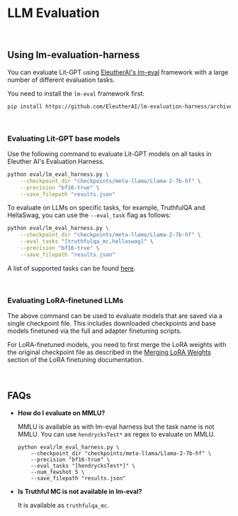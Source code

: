 # LLM Evaluation

&nbsp;

## Using lm-evaluation-harness

You can evaluate Lit-GPT using [EleutherAI's lm-eval](https://github.com/EleutherAI/lm-evaluation-harness/tree/master) framework with a large number of different evaluation tasks.

You need to install the `lm-eval` framework first:

```bash
pip install https://github.com/EleutherAI/lm-evaluation-harness/archive/refs/heads/master.zip -U
```

&nbsp;

### Evaluating Lit-GPT base models

Use the following command to evaluate Lit-GPT models on all tasks in Eleuther AI's Evaluation Harness.

```bash
python eval/lm_eval_harness.py \
    --checkpoint_dir "checkpoints/meta-llama/Llama-2-7b-hf" \
    --precision "bf16-true" \
    --save_filepath "results.json"
```

To evaluate on LLMs on specific tasks, for example, TruthfulQA and HellaSwag, you can use the `--eval_task` flag as follows:

```bash
python eval/lm_eval_harness.py \
    --checkpoint_dir "checkpoints/meta-llama/Llama-2-7b-hf" \
    --eval_tasks "[truthfulqa_mc,hellaswag]" \
    --precision "bf16-true" \
    --save_filepath "results.json"
```

A list of supported tasks can be found [here](https://github.com/EleutherAI/lm-evaluation-harness/blob/master/docs/task_table.md).

&nbsp;

### Evaluating LoRA-finetuned LLMs

The above command can be used to evaluate models that are saved via a single checkpoint file. This includes downloaded checkpoints and base models finetuned via the full and adapter finetuning scripts.

For LoRA-finetuned models, you need to first merge the LoRA weights with the original checkpoint file as described in the [Merging LoRA Weights](finetune_lora.md#merging-lora-weights) section of the LoRA finetuning documentation.

&nbsp;

## FAQs

* **How do I evaluate on MMLU?**

  MMLU is available as with lm-eval harness but the task name is not MMLU. You can use `hendrycksTest*` as regex to evaluate on MMLU.

  ```shell
  python eval/lm_eval_harness.py \
      --checkpoint_dir "checkpoints/meta-llama/Llama-2-7b-hf" \
      --precision "bf16-true" \
      --eval_tasks "[hendrycksTest*]" \
      --num_fewshot 5 \
      --save_filepath "results.json"
  ```

* **Is Truthful MC is not available in lm-eval?**

  It is available as `truthfulqa_mc`.
